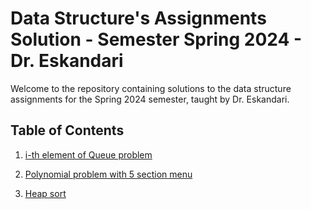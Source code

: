 # Data Structure's Assignments Solution - Semester Spring 2024 - Dr. Eskandari

Welcome to the repository containing solutions to the data structure assignments for the Spring 2024 semester, taught by Dr. Eskandari.

## Table of Contents

1. [i-th element of Queue problem](https://github.com/hrnrxb/ds/blob/main/i-th%20element%20of%20Queue%20problem.ipynb)
   
2. [Polynomial problem with 5 section menu](https://github.com/hrnrxb/ds/blob/main/polynomial%20problem%20with%205%20section%20menu.ipynb)
   
3. [Heap sort](https://github.com/hrnrxb/ds/blob/main/Heap%20sort.ipynb)

